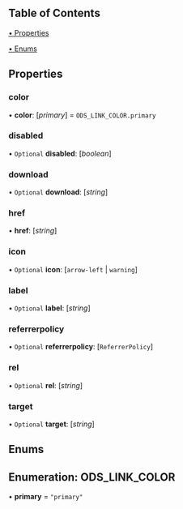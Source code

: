 ## Table of Contents
[• Properties](#properties)



[• Enums](#enums)

## Properties
### color

•  **color**: [_primary_] = `ODS_LINK_COLOR.primary`


### disabled

• `Optional` **disabled**: [_boolean_] 


### download

• `Optional` **download**: [_string_] 


### href

•  **href**: [_string_] 


### icon

• `Optional` **icon**: [`arrow-left` | `warning`] 


### label

• `Optional` **label**: [_string_] 


### referrerpolicy

• `Optional` **referrerpolicy**: [`ReferrerPolicy`] 


### rel

• `Optional` **rel**: [_string_] 


### target

• `Optional` **target**: [_string_] 




## Enums
## Enumeration: ODS_LINK_COLOR

• **primary** = `"primary"`

